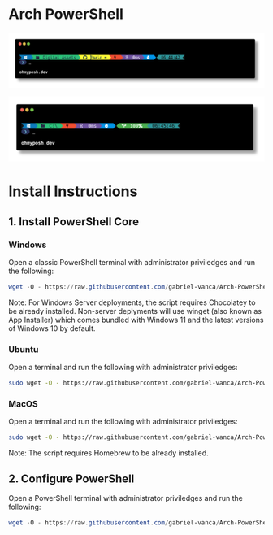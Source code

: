 # Arch PowerShell

![Arch_Theme](PowerShell/Theme/Arch_Theme.png)

![Arch_Theme_battery](PowerShell/Theme/Arch_Theme_battery.png)

# Install Instructions

## 1. Install PowerShell Core

### Windows

Open a classic PowerShell terminal with administrator priviledges and run the following:

```powershell
wget -O - https://raw.githubusercontent.com/gabriel-vanca/Arch-PowerShell/main/PowerShell/Install/Core/Windows_Install_Core.ps1 | powershell
```

Note: For Windows Server deployments, the script requires Chocolatey to be already installed. Non-server deplyments will use winget (also known as App Installer) which comes bundled with Windows 11 and the latest versions of Windows 10 by default.

### Ubuntu

Open a terminal and run the following with administrator priviledges:

```bash
sudo wget -O - https://raw.githubusercontent.com/gabriel-vanca/Arch-PowerShell/main/PowerShell/Install/Core/Ubuntu_Install_Core.sh | bash
```

### MacOS

Open a terminal and run the following with administrator priviledges:

```bash
sudo wget -O - https://raw.githubusercontent.com/gabriel-vanca/Arch-PowerShell/main/PowerShell/Install/Core/MacOS_Install_Core.sh | bash
```

Note: The script requires Homebrew to be already installed.

## 2. Configure PowerShell

Open a PowerShell terminal with administrator priviledges and run the following:

```powershell
wget -O - https://raw.githubusercontent.com/gabriel-vanca/Arch-PowerShell/main/PowerShell/Install/Configure/Configure.sh | pwsh
```
